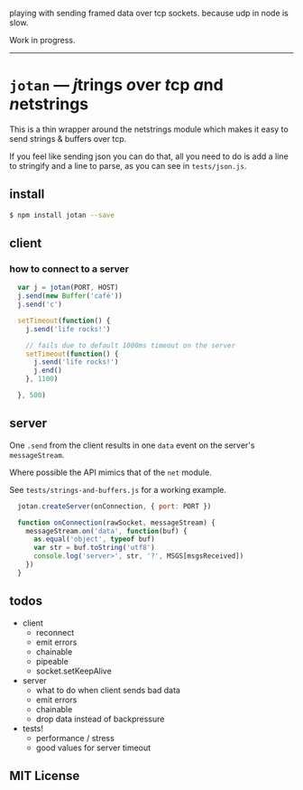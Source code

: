 playing with sending framed data over tcp sockets. because udp in node is slow.

Work in progress.

---

`jotan` — *j*&zwj;trings *o*&zwj;ver *t*&zwj;cp *a*&zwj;nd *n*&zwj;etstrings
===

This is a thin wrapper around the netstrings module which makes it easy to send
strings & buffers over tcp.

If you feel like sending json you can do that, all you need to do is add a line
to stringify and a line to parse, as you can see in `tests/json.js`.

## install

```sh
$ npm install jotan --save
```

## client

### how to connect to a server

```js
  var j = jotan(PORT, HOST)
  j.send(new Buffer('café'))
  j.send('c')

  setTimeout(function() {
    j.send('life rocks!')

    // fails due to default 1000ms timeout on the server
    setTimeout(function() {
      j.send('life rocks!')
      j.end()
    }, 1100)

  }, 500)
```

## server
One `.send` from the client results in one `data` event on the server's
`messageStream`.

Where possible the API mimics that of the `net` module.

See `tests/strings-and-buffers.js` for a working example.

```js
  jotan.createServer(onConnection, { port: PORT })

  function onConnection(rawSocket, messageStream) {
    messageStream.on('data', function(buf) {
      as.equal('object', typeof buf)
      var str = buf.toString('utf8')
      console.log('server>', str, '?', MSGS[msgsReceived])
    })
  }
```

## todos
- client
  - reconnect
  - emit errors
  - chainable
  - pipeable
  - socket.setKeepAlive
- server
  - what to do when client sends bad data
  - emit errors
  - chainable
  - drop data instead of backpressure
- tests!
  - performance / stress
  - good values for server timeout

## MIT License
